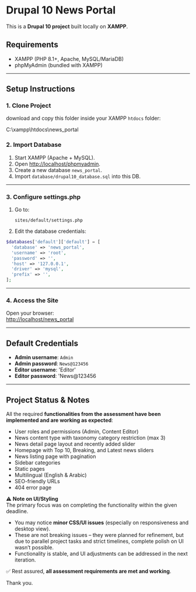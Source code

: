 # Drupal 10 News Portal

This is a **Drupal 10 project** built locally on **XAMPP**.  

## Requirements
- XAMPP (PHP 8.1+, Apache, MySQL/MariaDB)
- phpMyAdmin (bundled with XAMPP)

---

## Setup Instructions

### 1. Clone Project
download and copy this folder inside your XAMPP `htdocs` folder:

C:\xampp\htdocs\news_portal


### 2. Import Database
1. Start XAMPP (Apache + MySQL).  
2. Open [http://localhost/phpmyadmin](http://localhost/phpmyadmin).  
3. Create a new database `news_portal`.  
4. Import `database/drupal10_database.sql` into this DB.  

---

### 3. Configure settings.php
1. Go to:  
   ```
   sites/default/settings.php
   ```
2. Edit the database credentials:  

```php
$databases['default']['default'] = [
  'database' => 'news_portal',
  'username' => 'root',
  'password' => '',
  'host' => '127.0.0.1',
  'driver' => 'mysql',
  'prefix' => '',
];
```

---

### 4. Access the Site
Open your browser:  
[http://localhost/news_portal](http://localhost/news_portal)  

---

## Default Credentials
- **Admin username**: `Admin`  
- **Admin password**: `News@123456`  
- **Editor username**: 'Editor'
- **Editor password**: 'News@123456

---
## Project Status & Notes

All the required **functionalities from the assessment have been implemented and are working as expected**:
- User roles and permissions (Admin, Content Editor)
- News content type with taxonomy category restriction (max 3)
- News detail page layout and recently added slider
- Homepage with Top 10, Breaking, and Latest news sliders
- News listing page with pagination
- Sidebar categories
- Static pages
- Multilingual (English & Arabic)
- SEO-friendly URLs
- 404 error page

⚠️ **Note on UI/Styling**  
The primary focus was on completing the functionality within the given deadline.  
- You may notice **minor CSS/UI issues** (especially on responsiveness and desktop view).  
- These are not breaking issues – they were planned for refinement, but due to parallel project tasks and strict timelines, complete polish on UI wasn’t possible.  
- Functionality is stable, and UI adjustments can be addressed in the next iteration.

✅ Rest assured, **all assessment requirements are met and working**.

Thank you.
